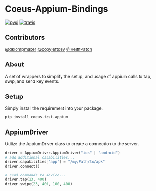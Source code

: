 # Coeus-Appium-Bindings

[pypi-build-status]: https://img.shields.io/pypi/v/coeus-test-appium.svg
[travis-ci-status]: https://img.shields.io/travis/AgeOfLearning/coeus-appium-bindings.svg

[![pypi][pypi-build-status]](https://pypi.python.org/pypi/coeus-test-appium)
[![travis][travis-ci-status]](https://travis-ci.org/AgeOfLearning/coeus-appium-bindings)

## Contributors
[@dklompmaker](https://github.com/dklompmaker)
[@copyleftdev](https://github.com/copyleftdev)
[@KeithPatch](https://github.com/KeithPatch)

## About
A set of wrappers to simplify the setup, and usage of appium calls to tap, swip, and send key events. 

## Setup
Simply install the requirement into your package.

```python
pip install coeus-test-appium
```

## AppiumDriver
Utilize the AppiumDriver class to create a connection to the server.

```python
driver = AppiumDriver.AppiumDriver("ios" | "android")
# add additional capabilities...
driver.capabilities['app'] = "/my/Path/to/apk"
driver.connect()

# send commands to device...
driver.tap(23, 400)
driver.swipe(23, 400, 100, 400)
```